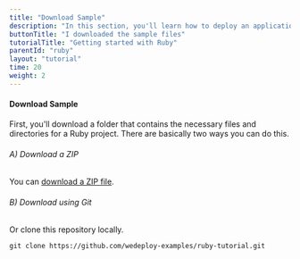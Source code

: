 ```yaml
---
title: "Download Sample"
description: "In this section, you'll learn how to deploy an application using Ruby."
buttonTitle: "I downloaded the sample files"
tutorialTitle: "Getting started with Ruby"
parentId: "ruby"
layout: "tutorial"
time: 20
weight: 2
---
```


#### Download Sample

First, you'll download a folder that contains the necessary files and directories for a Ruby project. There are basically two ways you can do this.

###### A) Download a ZIP

You can [download a ZIP file](https://github.com/wedeploy-examples/ruby-tutorial/archive/master.zip).

###### B) Download using Git

Or clone this repository locally.

```xml
git clone https://github.com/wedeploy-examples/ruby-tutorial.git
```
